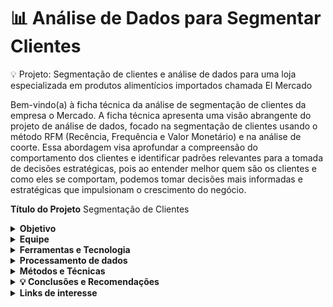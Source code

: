 # 📊  Análise de Dados para Segmentar Clientes 

💡 Projeto: Segmentação de clientes e análise de dados para uma loja especializada em produtos alimentícios importados chamada El Mercado

Bem-vindo(a) à ficha técnica da análise de segmentação de clientes da empresa o Mercado. A ficha técnica apresenta uma visão abrangente do projeto de análise de dados, focado na segmentação de clientes usando o método RFM (Recência, Frequência e Valor Monetário) e na análise de coorte. 
Essa abordagem visa aprofundar a compreensão do comportamento dos clientes e identificar padrões relevantes para a tomada de decisões estratégicas, pois ao entender melhor quem são os clientes e como eles se comportam, podemos tomar decisões mais informadas e estratégicas que impulsionam o crescimento do negócio.


**Título do Projeto**
Segmentação de Clientes


<details>
<summary><b>Objetivo</b></summary>
  
O objetivo deste projeto é realizar uma análise abrangente de segmentação de clientes, utilizando métricas essenciais como RFM (Recency, Frequency, Monetary) e análise de coorte. Através desta análise, busquei entender mais profundamente o comportamento dos  clientes, identificando padrões de compra, preferências e tendências. Esses insights são fundamentais para adaptar estratégias de marketing de forma precisa e eficaz, permitindo direcionar melhorias específicas para grupos de clientes de acordo com suas necessidades e características distintas.

Este projeto reveste-se de uma importância crucial para a loja o Mercado, especializada em produtos alimentícios importados, que enfrenta desafios constantes na compreensão das preferências mutáveis de seus clientes. A necessidade de fidelizar esses clientes é premente, e para superar esse desafio, a empresa busca identificar onde investir seus esforços. Portanto, esta análise é de grande relevância para orientar as estratégias de negócio e impulsionar o sucesso da empresa no mercado competitivo de alimentos importados.
</details>

<details>
<summary><b>Equipe</b></summary>

Trabalhei de forma independente neste projeto, assumindo todas as responsabilidades, desde o planejamento até a execução e análise dos resultados. Apesar de ser um projeto individual, busquei feedback de colegas e auxílio quando necessário, priorizando a entrega de qualidade. Mesmo atuando sozinha, reconheço a importância da aprendizagem colaborativa e valorizo as contribuições de outras colegas ao buscar insights e perspectivas externas e diferentes. A capacidade de gerenciar todas as etapas do projeto de forma independente me proporcionou um valioso aprendizado e desenvolvimento de habilidades em diversas áreas, desde análise de dados até comunicação eficaz, ao mesmo tempo em que pude perceber a importância da colaboração para enriquecer o resultado final.

</details>

<details>
<summary><b>Ferramentas e Tecnologia</b></summary>

Durante o desenvolvimento deste projeto, foram utilizadasferramentas e tecnologias para coleta, análise e visualização de dados. Algumas das principais incluem:

**Planilhas Eletrônicas (Spreadsheets):**

- Utilizei planilhas eletrônicas para importar, limpar e tratar os dados iniciais, realizar cálculos de métricas e manipulações além de criar variáveis, aplicar fórmulas e criar tabelas dinâmicas para análises de criação de gráficos e dashboard interativo através do filtro de segmentação.

**Looker Studio:**

- O Looker Studio foi a principal ferramenta de visualização e análise de dados utilizada neste projeto. Através do Looker, criei dashboards interativos e personalizados que permitiram explorar os dados de forma dinâmica e extrair insights valiosos para apresentação dos resultados das análises realizadas.


</details>


<details>
<summary><b>Processamento de dados</b></summary>


<details>
<summary><b>Obtenção de dados</b></summary>
  
Os dados dos clientes foram obtidos, através do google planilhas, realizei uma cópia e depois importei todos os dados para uma planilha onde seria feita a análise visando não apagar ou danificar a base de dados origem
Importei os dados para uma nova planilha de forma automatizada através da fórmula IMPORTRANGE, trouxe as 3 planilhas sendo: clientes, transacoes, e resumo compras inseri cada uma em abas diferentes para realizar o tratamento na base de dados.

</details>

<details>
<summary><b> Limpeza dos dados</b></summary>

Antes da análise, os dados passaram por um processo de limpeza para lidar com inconsistências, erros e valores ausentes, isso incluiu:

- **Remoção de registros duplicados**:  Identifiquei 9 valores duplicados na tabela resumo_compra**s** na coluna id_cliente, através da formatação condicional,  retirei os valores duplicados com a fórmula ARRAY E UNIQUE
- **Tratamento de valores ausentes (nulos):**  Para tratar valores ausentes na tabela de clientes, identifiquei 24 compradores sem informação de salário. Optei por preencher esses campos com a mediana dos salários existentes, a fim de manter a consistência na base de dados e evitar distorções na distribuição dos dados. Essa abordagem foi escolhida para garantir que a falta de informação não prejudicasse a análise futura, especialmente ao criar gráficos, onde a presença de valores ausentes poderia distorcer a representação visual dos dados. Para realizar esse tratamento, utilizei fórmulas como "contar vazio", "mediana" e "SE", combinadas com a função "colar valores", aplicando a mediana nos campos vazios e garantindo a integridade dos dados de salário.

Ao identificar na tabela de transações a presença de 7 compradores sem IDs, utilizei a função "contar vazio" para verificá-los. Neste contexto, decidi excluir esses registros, uma vez que não contribuiriam para o propósito da análise em questão. A exclusão desses registros sem IDs foi uma medida adotada para garantir a integridade e a precisão dos dados utilizados na análise das transações.
- **Inconsistências:** Identifiquei na base de dados a presença de 10 usuários que possuíam cadastro, mas não tinham registros de compras, o que foi considerado um outlier para o propósito da análise em questão. Optei por remover esses usuários das tabelas de resumo de compras e clientes, como uma medida para eliminar essa inconsistência e manter a integridade dos dados utilizados na análise. Essa abordagem foi considerada válida para corrigir o problema, uma vez que preservou a qualidade dos dados sem comprometer a análise. No entanto, esses clientes foram mantidos em uma base separada e não tratada, caso fossem necessários para referência futura. Os IDs dos clientes excluídos foram: 5376, 8475, 5555, 3955, 10749, 6862, 11110, 4931, 9931 e 11181. Essa ação foi realizada apenas na tabela de análise em que estava trabalhando, sem afetar a fonte original de dados.

Na base de clientes, identifiquei a presença de 3 clientes com idades de 122, 123 e 129 anos, valores consideravelmente elevados. Embora essas idades possam parecer improváveis, optei por mantê-las na análise. A decisão de reter esses registros se deve ao fato de que, apesar das idades incomuns, todas as outras informações desses clientes estão disponíveis e eles possuem histórico de compras, o que os torna relevantes para a análise. Além disso, considerei a possibilidade de que essas idades incomuns pudessem ser resultado de erros de preenchimento ou entrada de dados. No entanto, a idade em si não é um fator crítico que impactaria negativamente na análise em questão. Portanto, decidi manter esses registros para preservar a integridade e completude dos dados, garantindo que todas as informações relevantes fossem consideradas durante a análise.

Para unir as tabelas, utilizei as funções QUERY e PROCV para consolidar todas as informações em uma única tabela. Através da função QUERY, selecionei os dados relevantes de todas as tabelas e os organizei conforme necessário. Em seguida, utilizei a função PROCV para buscar informações adicionais de outras tabelas com base em chaves de identificação comuns, garantindo a integridade e a precisão dos dados consolidados. Essa abordagem permitiu criar uma visão unificada e coesa de todos os dados, facilitando a análise e a obtenção de insights significativos.

- **Criei tabelas dinâmicas para resumir dados em variáveis categóricas -** criei tabelas dinâmicas para condensar informações em variáveis categóricas relevantes, abrangendo aspectos como por exemplo nível de escolaridade predominante, estado civil, renda média anual dos clientes, número médio de filhos, média salarial por nível de educação e valor gasto por categoria, entre outros aspectos significativos. Essa abordagem permite uma análise mais precisa e acessível dos dados, proporcionando insights essenciais para tomadas de decisão estratégicas.

</details>

<details>
<summary><b> Transformação dos dados</b></summary>

Após a limpeza inicial, os dados foram transformados para realizar a  análise de segmentação de clientes. Isso pode incluir:

- **Tabelas dinâmicas e gráficos:** Na aba "Tabela Resumo", incluí tabelas dinâmicas que sintetizam as respostas às perguntas feitas sobre o perfil dos clientes. Além disso, criei gráficos para visualizar de forma clara e acessível informações como o nível de escolaridade predominante, estado civil, renda média anual dos clientes, número médio de filhos e média salarial por nível de educação, entre outros. Essas tabelas e gráficos proporcionam uma compreensão abrangente do perfil demográfico dos clientes, facilitando a identificação de padrões e tendências importantes para a estratégia de negócios.
- **Quartil:** Calculei os quartis para segmentar os clientes em grupos com base nas métricas RFM (Recency, Frequency, Monetary).ara isso, criei uma tabela auxiliar com a coluna "Posição Quartil", numerada de 1 a 4, e utilizei a fórmula do quartil para calcular a posição RFM. Esse processo gerou um número limite no intervalo de valores, que pude utilizar como pontuação para definir as classificações posteriormente. Essa abordagem possibilitou uma segmentação mais precisa dos clientes, permitindo uma análise mais detalhada de seus comportamentos e necessidades.
- **Cálculo das métricas RFM (Recency, Frequency, Monetary):** No cálculo das métricas RFM (Recency, Frequency, Monetary) para cada cliente, levei em consideração suas transações  passadas e calculei individualmente cada valor conforme descrito abaixo:

**Recência (R):** Determinei a recência com base na data da última transação do cliente em relação ao último dia de compra registrado na base de dados. Como a base de dados se estendia até 31/12/2022 e alguns clientes haviam realizado compras até o último dia disponível, utilizei a data fictícia de 01/01/2023 na fórmula. Essa abordagem garantiu que os clientes não fossem penalizados com uma recência excessiva devido à falta de registros mais recentes além do último dia da base de dados.

**Frequência (F):** No cálculo da frequência, utilizei a contagem de transações por cliente, utilizando a fórmula "Contar Se", a fim de determinar quantas compras cada cliente realizou desde sua data de cadastro. Essa abordagem proporcionou uma medida da frequência de compras de cada cliente ao longo do tempo, permitindo uma avaliação clara de seu engajamento e atividade dentro do período de análise.

**Monetário (M):** utilizei o total de compras de cada cliente para determinar quanto ele já gastou na empresa. Essa abordagem proporcionou uma medida direta do valor monetário que cada cliente contribuiu para o negócio, permitindo uma análise detalhada do seu comportamento de compra e do seu impacto financeiro.

Além disso, criei uma métrica de média entre frequência e monetário, considerando que essas duas métricas estão correlacionadas. Essa média proporcionou uma perspectiva mais abrangente sobre o comportamento dos clientes, permitindo uma análise mais detalhada sobre como essas métricas se relacionam e como influenciam o desempenho geral do cliente.


</details>

</details>

<details>
<summary><b> Métodos e Técnicas </b></summary>

Nesta fase, vou descrever as técnicas e metodologias utilizadas na análise de segmentação de clientes, destacando os métodos estatísticos empregados para extrair insights significativos dos dados

- **Segmentação de Clientes**
Utilizei a técnica RFM (Recency, Frequency, Monetary) para segmentar a base de clientes em grupos distintos com base em seu comportamento de compra
Os clientes foram classificados em diferentes segmentos com base na Recência de suas compras, na Frequência com que fazem compras e no valor Monetário gasto em suas transações/compras
- **Análise de Coorte**

Realizei uma análise de coorte para entender o comportamento de compra dos clientes ao longo do tempo

Agrupei os clientes com base no momento em que realizaram seu cadastro e sua primeira compra e analisei como seu comportamento de compra evoluiu ao longo dos meses

Essa análise me proporcionou insights sobre padrões de retenção de clientes e potenciais mudanças nas preferências de compra ao longo do tempo. Pude identificar quantos clientes efetuaram sua primeira compra no mês de cadastro e observar quando retornaram para fazer novas compras ou deixaram de comprar

- **Validação e Interpretação dos Resultados**

Validei os resultados da segmentação de clientes e análise de coorte utilizando técnicas estatísticas apropriadas (média, mediana e moda), e testes através de formulas se, para confirmar se aquele resultado  é verdadeiro ou não  com base em alguns parâmetros criados 

Com base nos dados fornecidos interpretei os insights obtidos à luz dos objetivos do negócio, identificando oportunidades de melhoria e ação com base nos resultados da análise

- **Visualização de Dados**

Utilizei  visualizações de dados , como gráficos de barra, coluna, linha, histogramas e mapas de calor, pizza, entre outros, para comunicar os resultados da análise de forma clara e acessível

As visualizações foram realizadas para destacar padrões e tendências nos dados com objetivo de facilitar a compreensão e interpretação dos gráficos, as visualizações foram criadas no Goolgle sheets e Looker Studio.


</details>

<details>
<summary><b>  💡 Conclusões e Recomendações </b></summary>

Após a análise, destaquei alguns pontos relevantes que podem trazer um retorno significativo para a empresa:


**Tendência de compra:** observando a série histórica o número de transações de 22.121 online e física identifiquei um aumento no intervalo do 2 º semestre de 2021 até o 1º semestre de 2022. Isso pode indicar uma mudança no comportamento dos clientes ou uma sazonalidade.

**Preferência por compras na loja física**: Cerca de 60% dos clientes  preferem comprar na loja física, especialmente os adultos com idade entre 30 e 59 anos e idosos com mais de 60 anos, cuja maioria compõe o público-alvo, e esse público tem uma tendência a não gostar muito do online preferem a loja física.

Por ser um publico com idade relativamente alta o consumo por produtos como vinho e carne se destacam , são produtos importados mais difíceis de ser encontrados por isso os clientes optam por por apreciar e valorizar esses produtos.

**Perfil demográfico dos clientes:** A maioria dos clientes são adultos (68%) e idosos (31%), , muitos dos quais possuem ensino superior completo ou pós-graduação, refletindo em um salário médio anual considerável de 52.181U$.Após pesquisar sobre o assunto descobri que geralmente o publico que tem mais estudo são os que geralmente tem maiores salários.

**Baixa adesão a campanha de marketing:** A campanha teve uma adesão de apenas 15% dos clientes, somente esse percentual de clientes responderam, Sugiro mudar a estratégia, oferecendo incentivos como descontos ou brindes para aumentar a participação.

**Segmentação RFM (Recência), (Frequência) e (Monetário):**  identifiquei o comportamento desses clientes com base em seu histórico de compra e minhas sugestões e análise foi:

**Maiores clientes em quantidade:** Para nossos maiores clientes em termos de quantidade o leal se destacou com 38% dos clientes classificados, esses clientes tem um bom gasto em produtos e frequência 

💡Sugestão para esse cliente: 
oferecer produtos de maior valor pois tendem a responder bem, e ter um bom gasto em produtos

a nossa outra maior classificação é o potencial leal que são clientes  recentes, que gastaram um bom valor e já compraram mais de uma vez 

💡Sugestão para esse cliente: 
podemos oferecer programas de fidelidade e promoções para engajar eles

**Representatividade:** Somando as duas classificações temos mais de 50% dos clientes sendo leal e potencial legal isso explica um pouco sobre o comportamento de compras

**Cliente em risco de perda:** Precisamos direcionar nossos esforços para os clientes que estão "Hibernando", ou seja, que não realizaram compras há muito tempo, e os "Prestes a Dormir", cuja recência, frequência e valor monetário estão abaixo da média. É crucial engajá-los para evitar a perda desses clientes. Além disso, os clientes em "Risco de Perda", que já gastaram consideravelmente e compraram com frequência, mas não realizam compras há algum tempo, precisam ser reconquistados**.**

A análise de coorte revela que muitos clientes se cadastram e até fazem compras inicialmente, mas acabam deixando de comprar. Isso evidencia um problema na retenção desses clientes, e para recuperá-los, precisamos implementar campanhas personalizadas. Essas campanhas podem incluir descontos especiais, programas de renovação com vantagens exclusivas, como notificações sobre novos produtos ou brindes para clientes com maior volume de compras, incentivando-os a voltar a comprar conosco e não buscar alternativas na concorrê**ncia.**

**Monetário: Observando o aspecto** monetário  é evidente que nossos clientes em destaque, classificados como "Leal" representam 67% do total, enquanto os em "Risco de Perda" representam 14%. O risco de perda têm um ticket médio em torno de $144 , em comparação com o ticket médio total de $122, isso demonstra que tanto o cliente leal quanto o risco de perda  são valiosos e vale a pena investir em estratégias de retenção personalizadas para mantê-los engajados e satisfeitos com nossos produtos.

💡Sugestão para esses clientes em aspectos monetários:  

Para garantir a retenção desses clientes em específico, é crucial implementar campanhas personalizadas e oferecer descontos especiais, com foco nos produtos que mais apreciam. Além disso, proporcionar um atendimento exclusivo pode fortalecer ainda mais o relacionamento com eles, aumentando sua fidelidade à marca.

Essa análise ressalta a importância de investir em estratégias voltadas para os aspectos demográficos, comportamentais, interesses, preferências e padrões de compra de nossos clientes, visando garantir sua retenção e, consequentemente, o sucesso do negócio

</details>



</details>

<details>
<summary><b> Links de interesse  </b></summary>

**Banco de dados:**  https://docs.google.com/spreadsheets/d/1r9GAy-2B8o06p4JHbUGv8DrOZKAPpgPwap0rBCR6yk8/edit?gid=1287610346#gid=1287610346

**Dashboard:** https://lookerstudio.google.com/u/1/reporting/8dec447c-d156-4788-ace0-5add677e8640/page/wD3uD/edit

</details>
